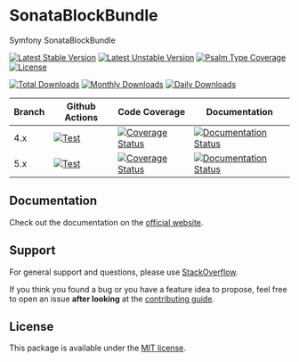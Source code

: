 <!--
DO NOT EDIT THIS FILE!

It's auto-generated by sonata-project/dev-kit package.
-->

# SonataBlockBundle

Symfony SonataBlockBundle

[![Latest Stable Version](https://poser.pugx.org/sonata-project/block-bundle/v/stable)](https://packagist.org/packages/sonata-project/block-bundle)
[![Latest Unstable Version](https://poser.pugx.org/sonata-project/block-bundle/v/unstable)](https://packagist.org/packages/sonata-project/block-bundle)
[![Psalm Type Coverage][shepherd_stable_badge]][shepherd_stable_link]
[![License](https://poser.pugx.org/sonata-project/block-bundle/license)](https://packagist.org/packages/sonata-project/block-bundle)

[![Total Downloads](https://poser.pugx.org/sonata-project/block-bundle/downloads)](https://packagist.org/packages/sonata-project/block-bundle)
[![Monthly Downloads](https://poser.pugx.org/sonata-project/block-bundle/d/monthly)](https://packagist.org/packages/sonata-project/block-bundle)
[![Daily Downloads](https://poser.pugx.org/sonata-project/block-bundle/d/daily)](https://packagist.org/packages/sonata-project/block-bundle)

Branch | Github Actions | Code Coverage | Documentation |
------ | -------------- | ------------- | ------------- |
4.x | [![Test][test_stable_badge]][test_stable_link] | [![Coverage Status][coverage_stable_badge]][coverage_stable_link] | [![Documentation Status][documentation_stable_badge]][documentation_stable_link] |
5.x | [![Test][test_unstable_badge]][test_unstable_link] | [![Coverage Status][coverage_unstable_badge]][coverage_unstable_link] | [![Documentation Status][documentation_unstable_badge]][documentation_unstable_link] |

## Documentation

Check out the documentation on the [official website](https://docs.sonata-project.org/projects/SonataBlockBundle).

## Support

For general support and questions, please use [StackOverflow](http://stackoverflow.com/questions/tagged/sonata).

If you think you found a bug or you have a feature idea to propose, feel free to open an issue
**after looking** at the [contributing guide](CONTRIBUTING.md).

## License

This package is available under the [MIT license](LICENSE).

[test_stable_badge]: https://github.com/sonata-project/SonataBlockBundle/workflows/Test/badge.svg?branch=4.x
[test_stable_link]: https://github.com/sonata-project/SonataBlockBundle/actions?query=workflow:test+branch:4.x
[test_unstable_badge]: https://github.com/sonata-project/SonataBlockBundle/workflows/Test/badge.svg?branch=5.x
[test_unstable_link]: https://github.com/sonata-project/SonataBlockBundle/actions?query=workflow:test+branch:5.x

[coverage_stable_badge]: https://codecov.io/gh/sonata-project/SonataBlockBundle/branch/4.x/graph/badge.svg
[coverage_stable_link]: https://codecov.io/gh/sonata-project/SonataBlockBundle/branch/4.x
[coverage_unstable_badge]: https://codecov.io/gh/sonata-project/SonataBlockBundle/branch/5.x/graph/badge.svg
[coverage_unstable_link]: https://codecov.io/gh/sonata-project/SonataBlockBundle/branch/5.x
[shepherd_stable_badge]: https://shepherd.dev/github/sonata-project/SonataBlockBundle/coverage.svg
[shepherd_stable_link]: https://shepherd.dev/github/sonata-project/SonataBlockBundle

[documentation_stable_badge]: https://readthedocs.org/projects/sonatablockbundle/badge/?version=4.x
[documentation_stable_link]: https://docs.sonata-project.org/projects/SonataBlockBundle/en/4.x/?badge=4.x
[documentation_unstable_badge]: https://readthedocs.org/projects/sonatablockbundle/badge/?version=5.x
[documentation_unstable_link]: https://docs.sonata-project.org/projects/SonataBlockBundle/en/5.x/?badge=5.x
